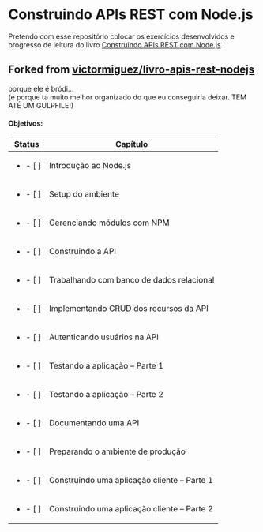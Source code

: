 # Construindo APIs REST com Node.js
Pretendo com esse repositório colocar os exercícios desenvolvidos e progresso de leitura do livro [Construindo APIs REST com Node.js](https://www.casadocodigo.com.br/products/livro-apis-nodejs).

## Forked from [victormiguez/livro-apis-rest-nodejs](https://github.com/victormiguez/livro-apis-rest-nodejs)
porque ele é bródi...<br>
(e porque ta muito melhor organizado do que eu conseguiria deixar. TEM ATÉ UM GULPFILE!)

#### Objetivos:
Status                    | Capítulo
------------------------- | -------------
<ul><li>- [ ] </li></ul>  | Introdução ao Node.js
<ul><li>- [ ] </li></ul>  | Setup do ambiente
<ul><li>- [ ] </li></ul>  | Gerenciando módulos com NPM
<ul><li>- [ ] </li></ul>  | Construindo a API
<ul><li>- [ ] </li></ul>  | Trabalhando com banco de dados relacional
<ul><li>- [ ] </li></ul>  | Implementando CRUD dos recursos da API
<ul><li>- [ ] </li></ul>  | Autenticando usuários na API
<ul><li>- [ ] </li></ul>  | Testando a aplicação – Parte 1
<ul><li>- [ ] </li></ul>  | Testando a aplicação – Parte 2
<ul><li>- [ ] </li></ul>  | Documentando uma API
<ul><li>- [ ] </li></ul>  | Preparando o ambiente de produção
<ul><li>- [ ] </li></ul>  | Construindo uma aplicação cliente – Parte 1
<ul><li>- [ ] </li></ul>  | Construindo uma aplicação cliente – Parte 2
